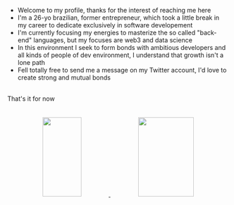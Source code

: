 - Welcome to my profile, thanks for the interest of reaching me here
- I'm a 26-yo brazilian, former entrepreneur, which took a little break in my career to dedicate exclusively in software developement
- I'm currently focusing my energies to masterize the so called "back-end" languages, but my focuses are web3 and data science
- In this environment I seek to form bonds with ambitious developers and all kinds of people of dev environment, I understand that growth isn't a lone path
- Fell totally free to send me a message on my Twitter account, I'd love to create strong and mutual bonds
<br>
That's it for now
<br>
<br>
<br>
<div align="center">
  <a href="https://github.com/gg-OS">
  <img height="180em" width="42%" src="https://github-readme-stats.vercel.app/api?username=gg-OS&show_icons=true&theme=dracula&include_all_commits=true&count_private=true"/>
  <img height="180em" width="50%" src="https://github-readme-stats.vercel.app/api/top-langs/?username=gg-OS&layout=compact&langs_count=7&theme=light"/>
</div>
